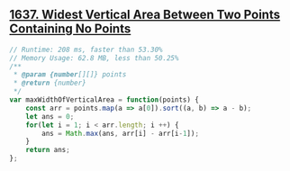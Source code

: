 ## [1637. Widest Vertical Area Between Two Points Containing No Points](https://leetcode.com/problems/widest-vertical-area-between-two-points-containing-no-points/)
```javascript
// Runtime: 208 ms, faster than 53.30%
// Memory Usage: 62.8 MB, less than 50.25%
/**
 * @param {number[][]} points
 * @return {number}
 */
var maxWidthOfVerticalArea = function(points) {
    const arr = points.map(a => a[0]).sort((a, b) => a - b);
    let ans = 0;
    for(let i = 1; i < arr.length; i ++) {
        ans = Math.max(ans, arr[i] - arr[i-1]);
    }
    return ans;
};
```

